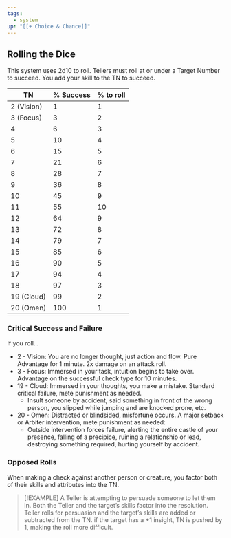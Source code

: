 ```yaml
---
tags:
  - system
up: "[[+ Choice & Chance]]"
---
```

## Rolling the Dice

This system uses 2d10 to roll. Tellers must roll at or under a Target Number to succeed. You add your skill to the TN to succeed.

| TN         | % Success | % to roll |
| ---------- | --------- | --------- |
| 2 (Vision) | 1         | 1         |
| 3 (Focus)  | 3         | 2         |
| 4          | 6         | 3         |
| 5          | 10        | 4         |
| 6          | 15        | 5         |
| 7          | 21        | 6         |
| 8          | 28        | 7         |
| 9          | 36        | 8         |
| 10         | 45        | 9         |
| 11         | 55        | 10        |
| 12         | 64        | 9         |
| 13         | 72        | 8         |
| 14         | 79        | 7         |
| 15         | 85        | 6         |
| 16         | 90        | 5         |
| 17         | 94        | 4         |
| 18         | 97        | 3         |
| 19 (Cloud) | 99        | 2         |
| 20 (Omen)  | 100       | 1         |

### Critical Success and Failure

If you roll…
- 2 - Vision: You are no longer thought, just action and flow. Pure Advantage for 1 minute. 2x damage on an attack roll.
- 3 - Focus: Immersed in your task, intuition begins to take over. Advantage on the successful check type for 10 minutes. 
- 19 - Cloud: Immersed in your thoughts, you make a mistake. Standard critical failure, mete punishment as needed. 
	- Insult someone by accident, said something in front of the wrong person, you slipped while jumping and are knocked prone, etc.
- 20 - Omen: Distracted or blindsided, misfortune occurs. A major setback or Arbiter intervention, mete punishment as needed:
	- Outside intervention forces failure, alerting the entire castle of your presence, falling of a precipice, ruining a relationship or lead, destroying something required, hurting yourself by accident.

### Opposed Rolls 

When making a check against another person or creature, you factor both of their skills and attributes into the TN.

> [!EXAMPLE]
> A Teller is attempting to persuade someone to let them in. Both the Teller and the target’s skills factor into the resolution. Teller rolls for persuasion and the target’s skills are added or subtracted from the TN. if the target has a +1 insight, TN is pushed by 1, making the roll more difficult.